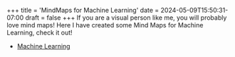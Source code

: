 +++
title = 'MindMaps for Machine Learning'
date = 2024-05-09T15:50:31-07:00
draft = false
+++
If you are a visual person like me, you will probably love mind maps! Here I have created some Mind Maps for Machine Learning, check it out!
- [Machine Learning](ml.pdf)